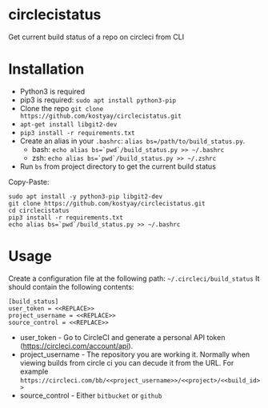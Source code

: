 # circlecistatus
Get current build status of a repo on circleci from CLI

# Installation 
* Python3 is required
* pip3 is required: `sudo apt install python3-pip`
* Clone the repo `git clone https://github.com/kostyay/circlecistatus.git`
* `apt-get install libgit2-dev`
* `pip3 install -r requirements.txt`
* Create an alias in your `.bashrc`: `alias bs=/path/to/build_status.py`.
  * bash: ```echo alias bs=`pwd`/build_status.py >> ~/.bashrc```
  * zsh: ```echo alias bs=`pwd`/build_status.py >> ~/.zshrc```
* Run `bs` from project directory to get the current build status

Copy-Paste:
```
sudo apt install -y python3-pip libgit2-dev
git clone https://github.com/kostyay/circlecistatus.git
cd circlecistatus
pip3 install -r requirements.txt
echo alias bs=`pwd`/build_status.py >> ~/.bashrc
```

# Usage
Create a configuration file at the following path: `~/.circleci/build_status`
It should contain the following contents:
```
[build_status]
user_token = <<REPLACE>>
project_username = <<REPLACE>>
source_control = <<REPLACE>>
```
* user_token - Go to CircleCI and generate a personal API token (https://circleci.com/account/api). 
* project_username - The repository you are working it. Normally when viewing builds from circle ci you can decude it from the URL. For example `https://circleci.com/bb/<<project_username>>/<<project>/<<build_id>>`
* source_control - Either `bitbucket` or `github`